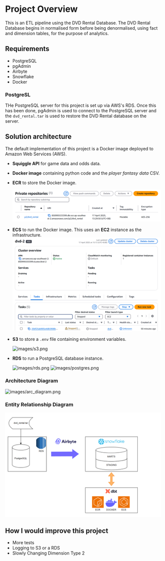 # Project Overview 
This is an ETL pipeline using the DVD Rental Database. The DVD Rental Database begins in normalised form before being denormalised, using fact and dimension tables, for the purpose of analytics.

## Requirements
- PostgreSQL
- pgAdmin
- Airbyte
- Snowflake
- Docker

### PostgreSL
THe PostgreSQL server for this project is set up via AWS's RDS. Once this has been done, pgAdmin is used to connect to the PostgreSQL server and the `dvd_rental.tar` is used to restore the DVD Rental database on the server.


## Solution architecture
The default implementation of this project is a Docker image deployed to Amazon Web Services (AWS).

- **Squiggle API** for game data and odds data.
- **Docker image** containing python code and the *player fantasy data* CSV.
- **ECR** to store the Docker image.

    ![images/ecr.png](images/ecr.png)
- **ECS** to run the Docker image. This uses an **EC2** instance as the infrastructure.
    ![images/ecs.png](images/ecs.png)
- **S3** to store a `.env` file containing environment variables.

    ![images/s3.png](images/s3.png)
- **RDS** to run a PostgreSQL database instance.

    ![images/rds.png](images/rds.png)
    ![images/postgres.png](images/postgres.png)

### Architecture Diagram
![images/arc_diagram.png](images/arc_diagram.png)

### Entity Relationship Diagram

![images/er_diagram.png](images/er_diagram.png)

## How I would improve this project
- More tests
- Logging to S3 or a RDS
- Slowly Changing Dimension Type 2
